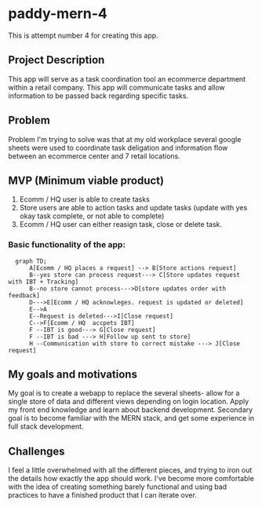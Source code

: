 # paddy-mern-4
This is attempt number 4 for creating this app. 

## Project Description
This app will serve as a task coordination tool an ecommerce department within a retail company. This app will communicate tasks and allow information to be passed back regarding specific tasks.

## Problem
Problem I'm trying to solve was that at my old workplace several google sheets were used to coordinate task deligation and information flow between an ecommerce center and 7 retail locations. 

## MVP (Minimum viable product)
1. Ecomm / HQ user is able to create tasks
2. Store users are able to action tasks and update tasks (update with yes okay task complete, or not able to complete)
3. Ecomm / HQ user can either reasign task, close or delete task.  

### Basic functionality of the app:

```mermaid
  graph TD;
      A[Ecomm / HQ places a request] --> B[Store actions request]
      B--yes store can process request---> C[Store updates request with IBT + Tracking]
      B--no store cannot process--->D[store updates order with feedback]
      D--->E[Ecomm / HQ acknowleges. request is updated or deleted]
      E-->A
      E--Request is deleted--->I[Close request]
      C-->F[Ecomm / HQ  accpets IBT]
      F --IBT is good---> G[Close request]
      F --IBT is bad ---> H[Follow up sent to store]
      H --Communication with store to correct mistake ---> J[Close request]
```


## My goals and motivations
My goal is to create a webapp to replace the several sheets- allow for a single store of data and different views depending on login location. Apply my front end knowledge and learn about backend development. 
Secondary goal is to become familiar with the MERN stack, and get some experience in full stack development. 

## Challenges
I feel a little overwhelmed with all the different pieces, and trying to iron out the details how exactly the app should work.
I've become more comfortable with the idea of creating something barely functional and using bad practices to have a finished product that I can iterate over. 
